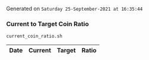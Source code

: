 Generated on `Saturday 25-September-2021 at 16:35:44`

### Current to Target Coin Ratio
`current_coin_ratio.sh`

Date|Current|Target|Ratio
---|---|---|---
